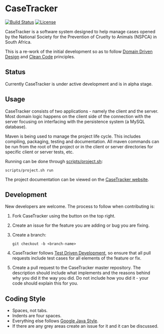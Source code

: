 CaseTracker
===========
[![Build Status](https://travis-ci.org/paddatrapper/CaseTracker.svg?branch=master)](https://travis-ci.org/paddatrapper/CaseTracker)
[![License](https://img.shields.io/badge/license-GPLv3-blue.svg)](LICENSE.md)

CaseTracker is a software system designed to help manage cases opened by the
National Society for the Prevention of Cruelty to Animals (NSPCA) in South 
Africa.

This is a re-work of the initial development so as to follow [Domain Driven
Design](http://en.wikipedia.org/wiki/Domain-driven_design) and [Clean Code](http://www.planetgeek.ch/wp-content/uploads/2013/06/Clean-Code-V2.2.pdf) 
principles.

Status
------

Currently CaseTracker is under active development and is in alpha stage.

Usage
-----

CaseTracker consists of two applications - namely the client and the server. 
Most domain logic happens on the client side of the connection with the server
focusing on interfacing with the persistence system (a MySQL database).

Maven is being used to manage the project life cycle. This includes compiling,
packaging, testing and documentation. All maven commands can be run from the 
root of the project or in the client or server directories for specific client
or server tests, etc.

Running can be done through [scripts/project.sh](https://github.com/paddatrapper/CaseTracker/blob/master/scripts/project.sh):

    scripts/project.sh run

The project documentation can be viewed on the [CaseTracker website](http://kritsit.ddns.net/casetracker).

Development
-----------

New developers are welcome. The process to follow when contributing is:

1. Fork CaseTracker using the button on the top right.
1. Create an issue for the feature you are adding or bug you are fixing.
1. Create a branch:

    `git checkout -b <branch-name>`

1. CaseTracker follows [Test Driven Development](http://en.wikipedia.org/wiki/Test-driven_development),
   so ensure that all pull requests include test cases for all elements of the
   feature or fix.
1. Create a pull request to the CaseTracker master repository. The description
   should include what implements and the reasons behind why you did it the way
   you did. Do not include how you did it - your code should explain this for
   you.

Coding Style
------------

* Spaces, not tabs.
* Indents are four spaces.
* Everything else follows [Google Java Style](https://google-styleguide.googlecode.com/svn/trunk/javaguide.html).
* If there are any grey areas create an issue for it and it can be discussed.
